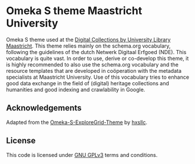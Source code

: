 # Omeka S theme Maastricht University
Omeka S theme used at the [Digital Collections by University Library Maastricht](https://digitalcollections.library.maastrichtuniversity.nl).
This theme relies mainly on the schema.org vocabulary, following the guidelines of the dutch Netwerk Digitaal Erfgoed (NDE).
This vocabulary is quite vast. 
In order to use, derive or co-develop this theme, it is highly recommended to also use the schema.org vocabulary and the resource templates 
that are developed in coöperation with the metadata specialists at Maastricht University. Use of this vocabulary tries to enhance good data exchange in 
the field of (digital) heritage collections and humanities and good indexing and crawlability in Google.


## Acknowledgements
Adapted from the [Omeka-S-ExploreGrid-Theme](https://github.com/hxsllc/Omeka-S-theme-ExploreGrid) by [hxsllc](https://github.com/hxsllc).

## License
This code is licensed under [GNU GPLv3](./LICENSE) terms and conditions.
